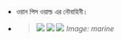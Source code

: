 - ওয়ান পিস ওয়াল্ড এর নৌবাহিনী।
- > ![](https://static.wikia.nocookie.net/onepiece/images/d/dc/Marines_Infobox.png/revision/latest?cb=20210110121711)
  ![](https://static.wikia.nocookie.net/onepiece/images/2/2e/Buster_Call_Arrives.png/revision/latest?cb=20230209162129)
  ![](https://static.wikia.nocookie.net/onepiece/images/8/86/Kuro%27s_Execution_in_the_Anime.png/revision/latest?cb=20230117034709)
  *Image: marine*